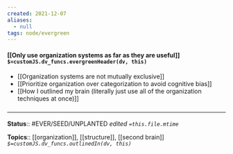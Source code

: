 ```yaml
---
created: 2021-12-07 
aliases:
  - null
tags: node/evergreen
---
```


#### [[Only use organization systems as far as they are useful]] `$=customJS.dv_funcs.evergreenHeader(dv, this)`


- [[Organization systems are not mutually exclusive]]
- [[Prioritize organization over categorization to avoid cognitive bias]]
- [[How I outlined my brain (literally just use all of the organization techniques at once)]]
### <hr class="footnote"/>

**Status**:: #EVER/SEED/UNPLANTED
*edited `=this.file.mtime`*

**Topics**:: [[organization]], [[structure]], [[second brain]]
*`$=customJS.dv_funcs.outlinedIn(dv, this)`*
